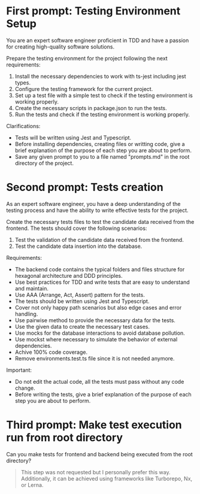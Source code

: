 # First prompt: Testing Environment Setup

You are an expert software engineer proficient in TDD and have a passion for creating high-quality software solutions.

Prepare the testing environment for the project following the next requirements:

1. Install the necessary dependencies to work with ts-jest including jest types.
2. Configure the testing framework for the current project.
3. Set up a test file with a simple test to check if the testing environment is working properly.
4. Create the necessary scripts in package.json to run the tests.
5. Run the tests and check if the testing environment is working properly.

Clarifications:
- Tests will be written using Jest and Typescript.
- Before installing dependencies, creating files or writting code, give a brief explanation of the purpose of each step you are about to perform.
- Save any given prompt to you to a file named "prompts.md" in the root directory of the project.

# Second prompt: Tests creation

As an expert software engineer, you have a deep understanding of the testing process and have the ability to write effective tests for the project.

Create the necessary tests files to test the candidate data received from the frontend. The tests should cover the following scenarios:

1. Test the validation of the candidate data received from the frontend.
2. Test the candidate data insertion into the database.

Requirements:
- The backend code contains the typical folders and files structure for hexagonal architecture and DDD principles.
- Use best practices for TDD and write tests that are easy to understand and maintain.
- Use AAA (Arrange, Act, Assert) pattern for the tests.
- The tests should be written using Jest and Typescript.
- Cover not only happy path scenarios but also edge cases and error handling.
- Use pairwise method to provide the necessary data for the tests.
- Use the given data to create the necessary test cases.
- Use mocks for the database interactions to avoid database pollution.
- Use mockst where necessary to simulate the behavior of external dependencies.
- Achive 100% code coverage.
- Remove environments.test.ts file since it is not needed anymore.

Important:
- Do not edit the actual code, all the tests must pass without any code change.
- Before writing the tests, give a brief explanation of the purpose of each step you are about to perform.

# Third prompt: Make test execution run from root directory

Can you make tests for frontend and backend being executed from the root directory?

> This step was not requested but I personally prefer this way. Additionally, it can be achieved using frameworks like Turborepo, Nx, or Lerna.